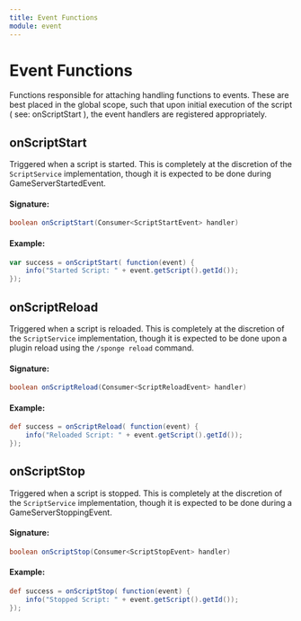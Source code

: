 ```yaml
---
title: Event Functions
module: event
---
```

# Event Functions
Functions responsible for attaching handling functions to events. These are best placed in the global scope, such that upon initial execution of the script ( see: onScriptStart ), the event handlers are registered appropriately.

## onScriptStart

Triggered when a script is started. This is completely at the discretion of the `ScriptService` implementation, though it is expected to be done during GameServerStartedEvent.

#### Signature:
```groovy
boolean onScriptStart(Consumer<ScriptStartEvent> handler)
```

#### Example:
```groovy
var success = onScriptStart( function(event) {
    info("Started Script: " + event.getScript().getId());
});
```

## onScriptReload

Triggered when a script is reloaded. This is completely at the discretion of the `ScriptService` implementation, though it is expected to be done upon a plugin reload using the `/sponge reload` command.

#### Signature:
```groovy
boolean onScriptReload(Consumer<ScriptReloadEvent> handler)
```

#### Example:
```groovy
def success = onScriptReload( function(event) {
    info("Reloaded Script: " + event.getScript().getId());
});
```

## onScriptStop

Triggered when a script is stopped. This is completely at the discretion of the `ScriptService` implementation, though it is expected to be done during a GameServerStoppingEvent.

#### Signature:
```groovy
boolean onScriptStop(Consumer<ScriptStopEvent> handler)
```

#### Example:
```groovy
def success = onScriptStop( function(event) {
    info("Stopped Script: " + event.getScript().getId());
});
```
